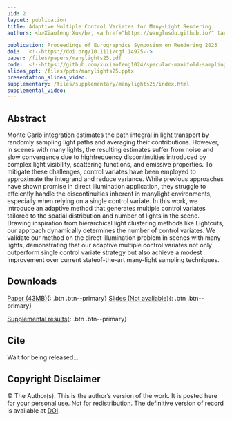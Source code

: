 ```yaml
---
uid: 2
layout: publication
title: Adaptive Multiple Control Variates for Many-Light Rendering
authors: <b>Xiaofeng Xu</b>, <a href="https://wanglusdu.github.io/" target="_blank">Lu Wang</a>

publication: Proceedings of Eurographics Symposium on Rendering 2025
doi:   <!--https://doi.org/10.1111/cgf.14975-->
paper: /files/papers/manylights25.pdf
code:  <!--https://github.com/xuxiaofeng1024/specular-manifold-sampling-spatiotemporal-reuse-->
slides_ppt: /files/ppts/manylights25.pptx
presentation_slides_video: 
supplementary: /files/supplementary/manylights25/index.html
supplemental_video:
---
```


## Abstract

Monte Carlo integration estimates the path integral in light transport by randomly sampling light paths and averaging their contributions. However, in scenes with many lights, the resulting estimates suffer from noise and slow convergence due to highfrequency discontinuities introduced by complex light visibility, scattering functions, and emissive properties. To mitigate these challenges, control variates have been employed to approximate the integrand and reduce variance. While previous approaches have shown promise in direct illumination application, they struggle to effciently handle the discontinuities inherent in manylight environments, especially when relying on a single control variate. In this work, we introduce an adaptive method that generates multiple control variates tailored to the spatial distribution and number of lights in the scene. Drawing inspiration from hierarchical light clustering methods like Lightcuts, our approach dynamically determines the number of control variates. We validate our method on the direct illumination problem in scenes with many lights, demonstrating that our adaptive multiple control variates not only outperform single control variate strategy but also achieve a modest improvement over current stateof-the-art many-light sampling techniques.

## Downloads

[Paper (43MB)]({{page.paper}}){: .btn .btn--primary}
[Slides (Not avaliable)]({{page.slides_ppt}}){: .btn .btn--primary}
<!--[Presentation slides video (45MB)]({{page.presentation_slides_video}}){: .btn .btn--primary} -->
[Supplemental results]({{page.supplementary}}){: .btn .btn--primary}
<!--[Supplemental video (629MB)]({{page.supplemental_video}}){: .btn .btn--primary}-->


<!--
**Supplemental video**

{% include video provider="google-drive" id="1D5AOObLVt2TSwxTXkRR_7s3cCYDigyrn" %}
-->

## Cite
Wait for being released...
<!--
```bib
@inproceedings{xu2023efficient,
  title={Efficient Caustics Rendering via Spatial and Temporal Path Reuse},
  author={Xu, Xiaofeng and Wang, Lu and Wang, Beibei},
  booktitle={Computer Graphics Forum},
  pages={e14975},
  year={2023},
  organization={Wiley Online Library}
}
```
-->
## Copyright Disclaimer
© The Author(s). This is the author’s version of the work. It is posted here for your personal use. Not for redistribution. The definitive version of record is available at <a href="{{page.doi}}">DOI</a>.
